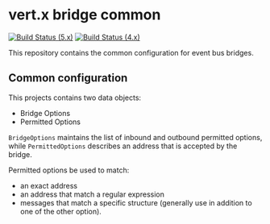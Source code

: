 # vert.x bridge common

[![Build Status (5.x)](https://github.com/eclipse-vertx/vertx-eventbus-bridges/actions/workflows/ci-5.x.yml/badge.svg)](https://github.com/eclipse-vertx/vertx-eventbus-bridges/actions/workflows/ci-5.x.yml)
[![Build Status (4.x)](https://github.com/vert-x3/vertx-bridge-common/actions/workflows/ci-4.x.yml/badge.svg)](https://github.com/vert-x3/vertx-bridge-common/actions/workflows/ci-4.x.yml)

This repository contains the common configuration for event bus bridges.

## Common configuration

This projects contains two data objects:

* Bridge Options
* Permitted Options

`BridgeOptions` maintains the list of inbound and outbound permitted options, while `PermittedOptions` describes an address that is accepted by the bridge.

Permitted options be used to match:

* an exact address
* an address that match a regular expression
* messages that match a specific structure (generally use in addition to one of the other option).


